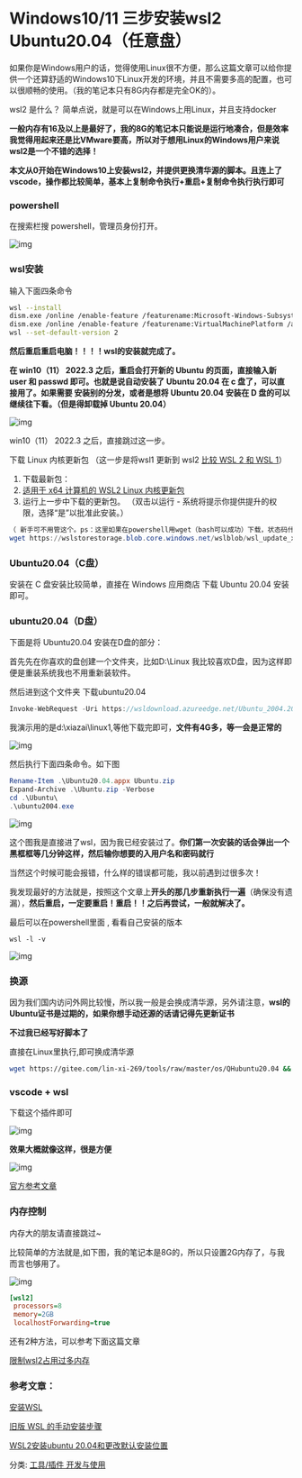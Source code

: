# Windows10/11 三步安装wsl2 Ubuntu20.04（任意盘）



如果你是Windows用户的话，觉得使用Linux很不方便，那么这篇文章可以给你提供一个还算舒适的Windows10下Linux开发的环境，并且不需要多高的配置，也可以很顺畅的使用。（我的笔记本只有8G内存都是完全OK的）。

wsl2 是什么？ 简单点说，就是可以在Windows上用Linux，并且支持docker

**一般内存有16及以上是最好了，我的8G的笔记本只能说是运行地凑合，但是效率我觉得用起来还是比VMware要高，所以对于想用Linux的Windows用户来说wsl2是一个不错的选择！**

**本文从0开始在Windows10上安装wsl2，并提供更换清华源的脚本。且连上了vscode，操作都比较简单，基本上复制命令执行+重启+复制命令执行执行即可**

### powershell

在搜索栏搜 powershell，管理员身份打开。

 

![img](assets/001_/v2-21124976de5fc2dd237afcd2856ccd87_1440w.jpg)

 

### wsl安装

输入下面四条命令

```bash
wsl --install
dism.exe /online /enable-feature /featurename:Microsoft-Windows-Subsystem-Linux /all /norestart
dism.exe /online /enable-feature /featurename:VirtualMachinePlatform /all /norestart
wsl --set-default-version 2
```

**然后重启重启电脑！！！！wsl的安装就完成了。**

**在 win10（11） 2022.3 之后，重启会打开新的 Ubuntu 的页面，直接输入新 user 和 passwd 即可。也就是说自动安装了 Ubuntu 20.04 在 c 盘了，可以直接用了。如果需要 安装别的分发，或者是想将 Ubuntu 20.04 安装在 D 盘的可以继续往下看。（但是得卸载掉 Ubuntu 20.04）**

![img](assets/001_/v2-4a4ecba957ed27f18debaf3190f6a9a7_1440w.jpg)

win10（11） 2022.3 之后，直接跳过这一步。

下载 Linux 内核更新包 （这一步是将wsl1 更新到 wsl2 [比较 WSL 2 和 WSL 1](https://link.zhihu.com/?target=https%3A//docs.microsoft.com/zh-cn/windows/wsl/compare-versions)）

1. 下载最新包：
2. [适用于 x64 计算机的 WSL2 Linux 内核更新包](https://link.zhihu.com/?target=https%3A//wslstorestorage.blob.core.windows.net/wslblob/wsl_update_x64.msi)
3. 运行上一步中下载的更新包。 （双击以运行 - 系统将提示你提供提升的权限，选择“是”以批准此安装。）

```powershell
（ 新手可不用管这个。ps：这里如果在powershell用wget（bash可以成功）下载，状态码什么都是200OK的，且数据大小也对，但是就是没文件，我不知道是什么原因，如果您能解决的话，请告诉我一下） 
wget https://wslstorestorage.blob.core.windows.net/wslblob/wsl_update_x64.msi
```

### Ubuntu20.04（C盘）

安装在 C 盘安装比较简单，直接在 Windows 应用商店 下载 Ubuntu 20.04 安装即可。

### ubuntu20.04（D盘）

下面是将 Ubuntu20.04 安装在D盘的部分：

首先先在你喜欢的盘创建一个文件夹，比如D:\Linux 我比较喜欢D盘，因为这样即便是重装系统我也不用重新装软件。

然后进到这个文件夹 下载ubuntu20.04

```dart
Invoke-WebRequest -Uri https://wsldownload.azureedge.net/Ubuntu_2004.2020.424.0_x64.appx -OutFile Ubuntu20.04.appx -UseBasicParsing
```

我演示用的是d:\xiazai\linux1,等他下载完即可，**文件有4G多，等一会是正常的**

 

![img](assets/001_/v2-81eebf75cad0a33dd87978141cc91ac8_1440w.jpg)

 

然后执行下面四条命令。如下图

```powershell
Rename-Item .\Ubuntu20.04.appx Ubuntu.zip
Expand-Archive .\Ubuntu.zip -Verbose
cd .\Ubuntu\
.\ubuntu2004.exe
```

 

![img](assets/001_/v2-f465ce812944daff5ab9e74b653b7191_1440w.jpg)

 

这个图我是直接进了wsl，因为我已经安装过了。**你们第一次安装的话会弹出一个黑框框等几分钟这样，然后输你想要的入用户名和密码就行**

当然这个时候可能会报错，什么样的错误都可能，我以前遇到过很多次！

我发现最好的方法就是，按照这个文章上**开头的那几步重新执行一遍**（确保没有遗漏），**然后重启，一定要重启！重启！！之后再尝试，一般就解决了。**

最后可以在powershell里面 , 看看自己安装的版本

```undefined
wsl -l -v
```

 

![img](assets/001_/v2-eb5462da84a20fd47269198e483619d3_1440w.jpg)

 

### 换源

因为我们国内访问外网比较慢，所以我一般是会换成清华源，另外请注意，**wsl的Ubuntu证书是过期的，如果你想手动还源的话请记得先更新证书**

**不过我已经写好脚本了**

直接在Linux里执行,即可换成清华源

```bash
wget https://gitee.com/lin-xi-269/tools/raw/master/os/QHubuntu20.04 && bash QHubuntu20.04
```

### vscode + wsl

下载这个插件即可

![img](assets/001_/v2-eac7e9b6817f48eac8cd0d40e970dda5_1440w.jpg)

 

**效果大概就像这样，很是方便**

 

![img](assets/001_/v2-25329f2b1511fd9ec56929d1add1d7f9_1440w.jpg)

 

[官方参考文章](https://link.zhihu.com/?target=https%3A//code.visualstudio.com/docs/remote/wsl)

### 内存控制

内存大的朋友请直接跳过~

比较简单的方法就是,如下图，我的笔记本是8G的，所以只设置2G内存了，与我而言也够用了。

 

![img](assets/001_/v2-b5c6d1a1fdeaa8db86ce25d086399c02_1440w.jpg)

 

```ini
[wsl2]
 processors=8
 memory=2GB
 localhostForwarding=true
```

还有2种方法，可以参考下面这篇文章

[限制wsl2占用过多内存](https://zhuanlan.zhihu.com/p/345645621)

### 参考文章：

[安装WSL](https://link.zhihu.com/?target=https%3A//docs.microsoft.com/zh-cn/windows/wsl/install)

[旧版 WSL 的手动安装步骤](https://link.zhihu.com/?target=https%3A//docs.microsoft.com/zh-cn/windows/wsl/install-manual)

[WSL2安装ubuntu 20.04和更改默认安装位置](https://link.zhihu.com/?target=https%3A//blogs.oopswow.com/2021/01/06/WSL2-install-ubuntu20-and-change-the-default-installation-driver/)

分类: [工具/插件 开发与使用](https://www.cnblogs.com/lidabo/category/431643.html)